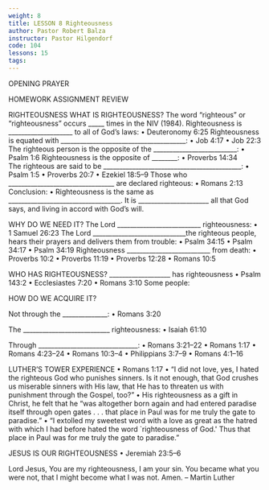 ```yaml
---
weight: 8
title: LESSON 8 Righteousness
author: Pastor Robert Balza
instructor: Pastor Hilgendorf
code: 104
lessons: 15
tags: 
--- 
```

OPENING PRAYER

HOMEWORK ASSIGNMENT REVIEW

RIGHTEOUSNESS
WHAT IS RIGHTEOUSNESS?
The word “righteous” or “righteousness” occurs _____  times in the NIV (1984). 
Righteousness is ____________________ to all of God’s laws:
•	Deuteronomy 6:25 
Righteousness is equated with _______________________________________:
•	Job 4:17
•	Job 22:3 
The righteous person is the opposite of the __________________________:
•	Psalm 1:6 
Righteousness is the opposite of ________:
•	Proverbs 14:34  
The righteous are said to be ___________________________________________: 
•	Psalm 1:5
•	Proverbs 20:7 
•	Ezekiel 18:5–9
Those who _________________________________ are declared righteous:
•	Romans 2:13 
Conclusion:
•	Righteousness is the same as ___________________________________. It is ______________________ all that God says, and living in accord with God’s will.  

WHY DO WE NEED IT?
The Lord __________________________ righteousness:
•	1 Samuel 26:23
The Lord _____________________________the righteous people, hears their prayers and delivers them from trouble:
•	Psalm 34:15
•	Psalm 34:17 
•	Psalm 34:19 
Righteousness __________________________ from death:
•	Proverbs 10:2 
•	Proverbs 11:19
•	Proverbs 12:28 
•	Romans 10:5 


WHO HAS RIGHTEOUSNESS?
___________________  has righteousness
•	Psalm 143:2 
•	Ecclesiastes 7:20 
•	Romans 3:10 
Some people:



HOW DO WE ACQUIRE IT?

Not through the ______________:
•	Romans 3:20 

The ___________________________ righteousness:
•	Isaiah 61:10 

Through _______________________________:
•	Romans 3:21–22 
•	Romans 1:17 
•	Romans 4:23–24 
•	Romans 10:3–4 
•	Philippians 3:7–9 
•	Romans 4:1–16 

LUTHER’S TOWER EXPERIENCE
•	Romans 1:17
•	“I did not love, yes, I hated the righteous God who punishes sinners. Is it not enough, that God crushes us miserable sinners with His law, that He has to threaten us with punishment through the Gospel, too?”
•	His righteousness as a gift in Christ, he felt that he “was altogether born again and had entered paradise itself through open gates . . . that place in Paul was for me truly the gate to paradise.” 
•	“I extolled my sweetest word with a love as great as the hatred with which I had before hated the word `righteousness of God.' Thus that place in Paul was for me truly the gate to paradise.” 

JESUS IS OUR RIGHTEOUSNESS
•	Jeremiah 23:5–6 

Lord Jesus, You are my righteousness,
I am your sin.
You became what you were not,
that I might become what I was not. Amen.
– Martin Luther



